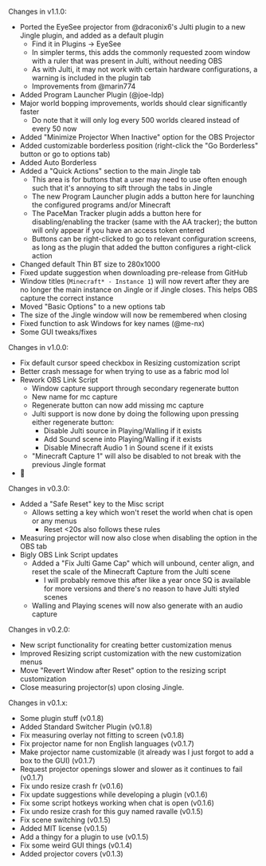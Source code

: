 Changes in v1.1.0:

- Ported the EyeSee projector from @draconix6's Julti plugin to a new Jingle plugin, and added as a default plugin
    - Find it in Plugins -> EyeSee
    - In simpler terms, this adds the commonly requested zoom window with a ruler that was present in Julti, without
      needing OBS
    - As with Julti, it may not work with certain hardware configurations, a warning is included in the plugin tab
    - Improvements from @marin774
- Added Program Launcher Plugin (@joe-ldp)
- Major world bopping improvements, worlds should clear significantly faster
    - Do note that it will only log every 500 worlds cleared instead of every 50 now
- Added "Minimize Projector When Inactive" option for the OBS Projector
- Added customizable borderless position (right-click the "Go Borderless" button or go to options tab)
- Added Auto Borderless
- Added a "Quick Actions" section to the main Jingle tab
    - This area is for buttons that a user may need to use often enough such that it's annoying to sift through the tabs in Jingle
    - The new Program Launcher plugin adds a button here for launching the configured programs and/or Minecraft
    - The PaceMan Tracker plugin adds a button here for disabling/enabling the tracker (same with the AA tracker); the button will only appear if you have an access token entered
    - Buttons can be right-clicked to go to relevant configuration screens, as long as the plugin that added the button configures a right-click action
- Changed default Thin BT size to 280x1000
- Fixed update suggestion when downloading pre-release from GitHub
- Window titles (`Minecraft* - Instance 1`) will now revert after they are no longer the main instance on Jingle or if Jingle closes. This helps OBS capture the correct instance
- Moved "Basic Options" to a new options tab
- The size of the Jingle window will now be remembered when closing
- Fixed function to ask Windows for key names (@me-nx)
- Some GUI tweaks/fixes

Changes in v1.0.0:

- Fix default cursor speed checkbox in Resizing customization script
- Better crash message for when trying to use as a fabric mod lol
- Rework OBS Link Script
    - Window capture support through secondary regenerate button
    - New name for mc capture
    - Regenerate button can now add missing mc capture
    - Julti support is now done by doing the following upon pressing either regenerate button:
        - Disable Julti source in Playing/Walling if it exists
        - Add Sound scene into Playing/Walling if it exists
        - Disable Minecraft Audio 1 in Sound scene if it exists
    - "Minecraft Capture 1" will also be disabled to not break with the previous Jingle format
- 🎉

Changes in v0.3.0:

- Added a "Safe Reset" key to the Misc script
    - Allows setting a key which won't reset the world when chat is open or any menus
        - Reset <20s also follows these rules
- Measuring projector will now also close when disabling the option in the OBS tab
- Bigly OBS Link Script updates
    - Added a "Fix Julti Game Cap" which will unbound, center align, and reset the scale of the Minecraft Capture from
      the Julti scene
        - I will probably remove this after like a year once SQ is available for more versions and there's no reason to
          have Julti styled scenes
    - Walling and Playing scenes will now also generate with an audio capture

Changes in v0.2.0:

- New script functionality for creating better customization menus
- Improved Resizing script customization with the new customization menus
- Move "Revert Window after Reset" option to the resizing script customization
- Close measuring projector(s) upon closing Jingle.

Changes in v0.1.x:

- Some plugin stuff (v0.1.8)
- Added Standard Switcher Plugin (v0.1.8)
- Fix measuring overlay not fitting to screen (v0.1.8)
- Fix projector name for non English languages (v0.1.7)
- Make projector name customizable (it already was I just forgot to add a box to the GUI) (v0.1.7)
- Request projector openings slower and slower as it continues to fail (v0.1.7)
- Fix undo resize crash fr (v0.1.6)
- Fix update suggestions while developing a plugin (v0.1.6)
- Fix some script hotkeys working when chat is open (v0.1.6)
- Fix undo resize crash for this guy named ravalle (v0.1.5)
- Fix scene switching (v0.1.5)
- Added MIT license (v0.1.5)
- Add a thingy for a plugin to use (v0.1.5)
- Fix some weird GUI things (v0.1.4)
- Added projector covers (v0.1.3)